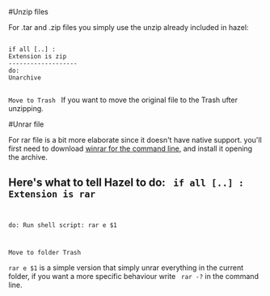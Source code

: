 #Unzip files

For .tar and .zip files you simply use the unzip already included in hazel: 

<code>
if all [..] :
Extension is zip
-------------------
do:
Unarchive

Move to Trash
</code>
If you want to move the original file to the Trash ufter unzipping.

#Unrar file 

For rar file is a bit more elaborate since it doesn't have native support. you'll first need to download [winrar for the command line](http://www.rarlab.com/download.htm), and install it opening the archive.  

Here's what to tell Hazel to do:
<code>
if all [..] :
Extension is rar
-------------------
do:
Run shell script:
rar e $1

Move to folder Trash
</code>

<code>rar e $1</code>
is a simple version that simply unrar everything in the current folder, if you want a more specific behaviour write <code> rar -?</code> in the command line.

